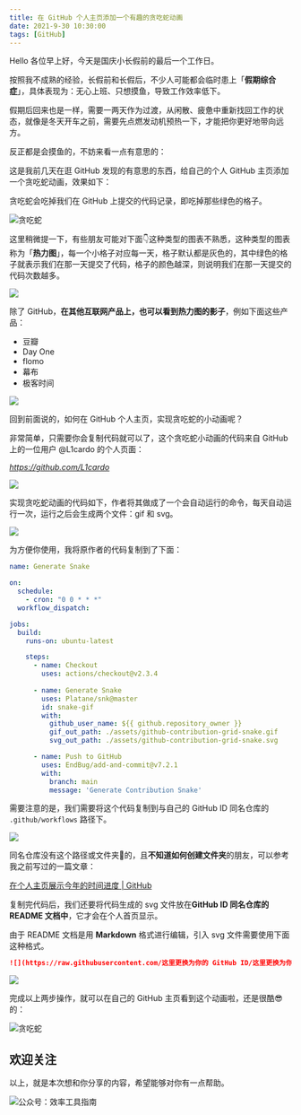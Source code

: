 ```yaml
---
title: 在 GitHub 个人主页添加一个有趣的贪吃蛇动画                                 
date: 2021-9-30 10:30:00               
tags: [GitHub]                                                     
---
```


Hello 各位早上好，今天是国庆小长假前的最后一个工作日。

按照我不成熟的经验，长假前和长假后，不少人可能都会临时患上「**假期综合症**」，具体表现为：无心上班、只想摸鱼，导致工作效率低下。

假期后回来也是一样，需要一两天作为过渡，从闲散、疲惫中重新找回工作的状态，就像是冬天开车之前，需要先点燃发动机预热一下，才能把你更好地带向远方。    

反正都是会摸鱼的，不妨来看一点有意思的：      

这是我前几天在逛 GitHub 发现的有意思的东西，给自己的个人 GitHub 主页添加一个贪吃蛇动画，效果如下：  

贪吃蛇会吃掉我们在 GitHub 上提交的代码记录，即吃掉那些绿色的格子。     

![贪吃蛇](https://article-picbed-1302715071.cos.ap-guangzhou.myqcloud.com/2021/09/27/tan-chi-she.gif)

这里稍微提一下，有些朋友可能对下面👇这种类型的图表不熟悉，这种类型的图表称为「**热力图**」，每一个小格子对应每一天，格子默认都是灰色的，其中绿色的格子就表示我们在那一天提交了代码，格子的颜色越深，则说明我们在那一天提交的代码次数越多。   

![](https://article-picbed-1302715071.cos.ap-guangzhou.myqcloud.com/2021/09/30/16329663719831.jpg)

除了 GitHub，**在其他互联网产品上，也可以看到热力图的影子**，例如下面这些产品：   

* 豆瓣
* Day One
* flomo  
* 幕布  
* 极客时间   

![](https://article-picbed-1302715071.cos.ap-guangzhou.myqcloud.com/2021/09/30/16329667299571.jpg)

回到前面说的，如何在 GitHub 个人主页，实现贪吃蛇的小动画呢？  

非常简单，只需要你会复制代码就可以了，这个贪吃蛇小动画的代码来自 GitHub 上的一位用户 @L1cardo 的个人页面：  

*https://github.com/L1cardo*   

![](https://article-picbed-1302715071.cos.ap-guangzhou.myqcloud.com/2021/09/30/16329670167145.jpg)

实现贪吃蛇动画的代码如下，作者将其做成了一个会自动运行的命令，每天自动运行一次，运行之后会生成两个文件：gif 和 svg。      

![](https://article-picbed-1302715071.cos.ap-guangzhou.myqcloud.com/2021/09/30/16329671382752.jpg)

为方便你使用，我将原作者的代码复制到了下面：     


```yml      
name: Generate Snake

on:
  schedule:
    - cron: "0 0 * * *"
  workflow_dispatch:

jobs:
  build:
    runs-on: ubuntu-latest

    steps:
      - name: Checkout
        uses: actions/checkout@v2.3.4
      
      - name: Generate Snake
        uses: Platane/snk@master
        id: snake-gif
        with:
          github_user_name: ${{ github.repository_owner }}
          gif_out_path: ./assets/github-contribution-grid-snake.gif
          svg_out_path: ./assets/github-contribution-grid-snake.svg

      - name: Push to GitHub
        uses: EndBug/add-and-commit@v7.2.1
        with:
          branch: main
          message: 'Generate Contribution Snake'      
```     


需要注意的是，我们需要将这个代码复制到与自己的 GitHub ID 同名仓库的 `.github/workflows` 路径下。    

![](https://article-picbed-1302715071.cos.ap-guangzhou.myqcloud.com/2021/09/30/16329681948235.jpg)

同名仓库没有这个路径或文件夹📂的，且**不知道如何创建文件夹**的朋友，可以参考我之前写过的一篇文章：   

[在个人主页展示今年的时间进度 | GitHub](https://mp.weixin.qq.com/s?__biz=MzAxMjY0NTY5OA==&mid=2649917461&idx=1&sn=0b56985fa9f5a51e75cc18e569edbb5e&chksm=83a88c38b4df052e9deb1a70428c6f0c2a38cbbbed5457d3e525041921e57afa2387b989ab54&token=80706750&lang=zh_CN#rd)         

复制完代码后，我们还要将代码生成的 svg 文件放在**GitHub ID 同名仓库的 README 文档中**，它才会在个人首页显示。    

由于 README 文档是用 **Markdown** 格式进行编辑，引入 svg 文件需要使用下面这种格式。      

```markdown       
![](https://raw.githubusercontent.com/这里更换为你的 GitHub ID/这里更换为你的 GitHub ID/main/assets/github-contribution-grid-snake.svg)              
```      

![](https://article-picbed-1302715071.cos.ap-guangzhou.myqcloud.com/2021/09/30/16329676198923.jpg)

完成以上两步操作，就可以在自己的 GitHub 主页看到这个动画啦，还是很酷😎的：    
 
![贪吃蛇](https://article-picbed-1302715071.cos.ap-guangzhou.myqcloud.com/2021/09/27/tan-chi-she.gif)


## 欢迎关注     

以上，就是本次想和你分享的内容，希望能够对你有一点帮助。     

![公众号：效率工具指南](https://article-picbed-1302715071.cos.ap-guangzhou.myqcloud.com/2021/05/28/gong-zhong-hao-wei-bu-er-wei-ma-dailogo.png)        


